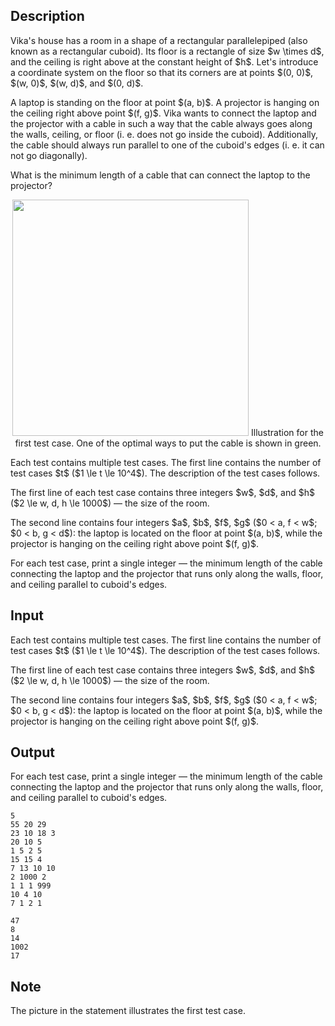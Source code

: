 ## Description

<div><p>Vika's house has a room in a shape of a rectangular parallelepiped (also known as a rectangular cuboid). Its floor is a rectangle of size $w \times d$, and the ceiling is right above at the constant height of $h$. Let's introduce a coordinate system on the floor so that its corners are at points $(0, 0)$, $(w, 0)$, $(w, d)$, and $(0, d)$.</p><p>A laptop is standing on the floor at point $(a, b)$. A projector is hanging on the ceiling right above point $(f, g)$. Vika wants to connect the laptop and the projector with a cable in such a way that the cable always goes along the walls, ceiling, or floor (i.&nbsp;e. does not go inside the cuboid). Additionally, the cable should always run <span class="tex-font-style-bf">parallel</span> to one of the cuboid's edges (i.&nbsp;e. it can not go diagonally).</p><p>What is the minimum length of a cable that can connect the laptop to the projector?</p><center> <img class="tex-graphics" src="file://XY7ODMSc.png" style="max-width: 100.0%;max-height: 100.0%;" width="378px"> <span class="tex-font-size-small">Illustration for the first test case. One of the optimal ways to put the cable is shown in green.</span> </center></div><div class="input-specification"><p>Each test contains multiple test cases. The first line contains the number of test cases $t$ ($1 \le t \le 10^4$). The description of the test cases follows.</p><p>The first line of each test case contains three integers $w$, $d$, and $h$ ($2 \le w, d, h \le 1000$)&nbsp;— the size of the room.</p><p>The second line contains four integers $a$, $b$, $f$, $g$ ($0 &lt; a, f &lt; w$; $0 &lt; b, g &lt; d$): the laptop is located on the floor at point $(a, b)$, while the projector is hanging on the ceiling right above point $(f, g)$.</p></div><div class="output-specification"><p>For each test case, print a single integer&nbsp;— the minimum length of the cable connecting the laptop and the projector that runs only along the walls, floor, and ceiling parallel to cuboid's edges.</p></div>

## Input

<p>Each test contains multiple test cases. The first line contains the number of test cases $t$ ($1 \le t \le 10^4$). The description of the test cases follows.</p><p>The first line of each test case contains three integers $w$, $d$, and $h$ ($2 \le w, d, h \le 1000$)&nbsp;— the size of the room.</p><p>The second line contains four integers $a$, $b$, $f$, $g$ ($0 &lt; a, f &lt; w$; $0 &lt; b, g &lt; d$): the laptop is located on the floor at point $(a, b)$, while the projector is hanging on the ceiling right above point $(f, g)$.</p>

## Output

<p>For each test case, print a single integer&nbsp;— the minimum length of the cable connecting the laptop and the projector that runs only along the walls, floor, and ceiling parallel to cuboid's edges.</p>





```input1|2,3,6,7,10,11
5
55 20 29
23 10 18 3
20 10 5
1 5 2 5
15 15 4
7 13 10 10
2 1000 2
1 1 1 999
10 4 10
7 1 2 1
```




```output1
47
8
14
1002
17
```



## Note

<p>The picture in the statement illustrates the first test case.</p>
